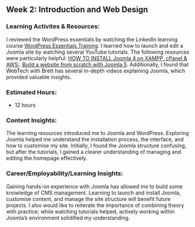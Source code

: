## Week 2: Introduction and Web Design

### Learning Activites & Resources: 
I reviewed the WordPress essentials by watching the LinkedIn learning course [WordPress Essentials Training](https://www.linkedin.com/learning/wordpress-essential-training-2023).
I learned how to launch and edit a Joomla site by watching several YouTube tutorials. The following resources were particularly helpful: [HOW TO INSTALL Joomla 4 on XAMPP, cPanel & AWS:](https://www.youtube.com/watch?v=xF8MCvSTJLI&list=PLCxCi7K8musaNBepi-Pdj9Ij9nSwfM8J1). [Build a website from scratch with Joomla 5](https://www.youtube.com/watch?v=gkaEcCTyuH4). Additionally, I found that WebTech with Brett has several in-depth videos explaining Joomla, which provided valuable insights.

### Estimated Hours: 
- 12 hours 

### Content Insights: 
The learning resources introduced me to Joomla and WordPress. Exploring Joomla helped me understand the installation process, the interface, and how to customise my site. Initially, I found the Joomla structure confusing, but after the tutorials, I gained a clearer understanding of managing and editing the homepage effectively.

### Career/Employability/Learning Insights:
Gaining hands-on experience with Joomla has allowed me to build some knowledge of CMS management. Learning to launch and install Joomla, customise content, and manage the site structure will benefit future projects. I also would like to reiterate the importance of combining theory with practice; while watching tutorials helped, actively working within Joomla’s environment solidified my understanding. 
